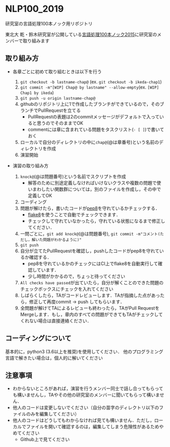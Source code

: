 # NLP100\_2019
研究室の言語処理100本ノック用リポジトリ

東北大 乾・鈴木研究室が公開している[言語処理100本ノック2015](http://www.cl.ecei.tohoku.ac.jp/nlp100/)に研究室のメンバーで取り組みます


## 取り組み方

- 各章ごとに初めて取り組むときは以下を行う
    1. `git checkout -b lastname-chap@` (ex. `git checkout -b ikeda-chap1`)
    2. `git commit -m"[WIP] Chap@ by lastname" --allow-empty`(ex. `[WIP] Chap1 by ikeda`)
    3. `git push -u origin lastname-chap@`
    4. githubのリポジトリ上に1で作成したブランチができているので，そのブランチでPullRequestを立てる
        - PullRequestの表題は2のcommitメッセージがデフォルトで入っていると思うのでそのままでOK
        - commentには章に含まれている問題をタスクリスト(`- [ ]`)で書いておく
    5. ローカルで自分のディレクトリの中に`chap@`(@は章番号)という名前のディレクトリを作成
    6. 演習開始

- 演習の取り組み方
    1. `knock@`(@は問題番号)という名前でスクリプトを作成
        - 解答のために別途定義しなければいけないクラスや複数の問題で使いまわしたい関数群については，別のファイルを作成し，その中で定義してOK
    2. コーディング
    3. 問題が解けたら，書いたコードが[pep8](https://pep8-ja.readthedocs.io/ja/latest/)を守れているかチェックする．
        - [flake8](http://flake8.pycqa.org/en/latest/)を使うことで自動でチェックできます．
        - チェックして守れていなかったら，守れている状態になるまで修正してください．
    4. 一問ごとに，`git add knock@`(@は問題番号), `git commit -m"コメント(ただし，解いた問題がわかるように)"`
    5. `git push`
    6. 自分が立てたPullRequestを確認し，pushしたコードがpep8を守れているか確認する．
        - pep8を守れているかのチェックにはCI上でflake8を自動実行して確認しています．
        - 少し時間がかかるので，ちょっと待ってください
    7. `All checks have passed`が出ていたら，自分が解くことのできた問題のチェックボックスにチェックを入れてください
    8. しばらくしたら，TAがコードレビューします．TAが指摘した点があったら，修正して再度commit -> push してもらいます．
    9. 全問題が解けてTAによるレビューも終わったら，TAがPull RequestをMergeします．もし，章内のすべての問題ができてもTAがチェックしてくれない場合は直接連絡ください．


## コーディングについて

基本的に，python3 (3.6以上を推奨)を使用してください．
他のプログラミング言語で解きたい場合は，個人的に解いてください

## 注意事項
- わからないところがあれば，演習を行うメンバー同士で話し合ってもらっても構いませんし，TAやその他の研究室のメンバーに聞いてもらって構いません．
- 他人のコードは変更しないでください（自分の苗字のディレクトリ以下のファイルのみを編集してください）
- 他人のコードはどうしてもわからなければ見ても構いません．ただし，ローカルでファイルを開いて確認するのは，編集してしまう危険性があるためやめてください
    - Github上で見てください
